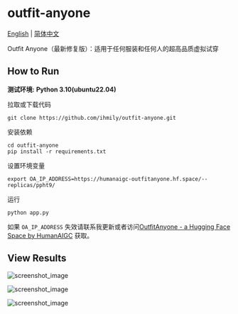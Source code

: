 # outfit-anyone
[English](https://github.com/ihmily/outfit-anyone/blob/main/README.md)  | [简体中文](https://github.com/ihmily/outfit-anyone/blob/main/README_CN.md)

Outfit Anyone（最新修复版）：适用于任何服装和任何人的超高品质虚拟试穿



## How to Run

**测试环境:**  **Python 3.10(ubuntu22.04)**

拉取或下载代码

```
git clone https://github.com/ihmily/outfit-anyone.git
```

安装依赖

```
cd outfit-anyone
pip install -r requirements.txt
```

设置环境变量

```
export OA_IP_ADDRESS=https://humanaigc-outfitanyone.hf.space/--replicas/ppht9/
```

运行

```
python app.py
```

如果 `OA_IP_ADDRESS` 失效请联系我更新或者访问[OutfitAnyone - a Hugging Face Space by HumanAIGC](https://huggingface.co/spaces/HumanAIGC/OutfitAnyone) 获取。



## View Results

![screenshot_image](D:\Git仓库\Github\outfit-anyone\images\Snipaste_2024-04-18_19-06-02.jpg)



![screenshot_image](D:\Git仓库\Github\outfit-anyone\images\Snipaste_2024-04-18_19-13-52.jpg)



![screenshot_image](D:/Git仓库/Github/outfit-anyone/images/Snipaste_2024-04-18_19-11-35.jpg)

